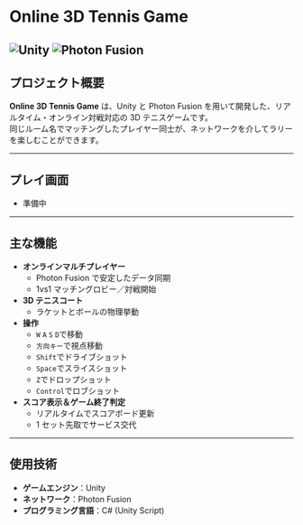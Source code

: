 #  Online 3D Tennis Game

![Unity](https://img.shields.io/badge/Unity-blue) ![Photon Fusion](https://img.shields.io/badge/Photon%20Fusion-green) 
---

## プロジェクト概要

**Online 3D Tennis Game** は、Unity と Photon Fusion を用いて開発した、リアルタイム・オンライン対戦対応の 3D テニスゲームです。  
同じルーム名でマッチングしたプレイヤー同士が、ネットワークを介してラリーを楽しむことができます。  


---

## プレイ画面

 - 準備中

---

## 主な機能

- **オンラインマルチプレイヤー**  
  - Photon Fusion で安定したデータ同期  
  - 1vs1 マッチングロビー／対戦開始  
- **3D テニスコート**  
  - ラケットとボールの物理挙動  
- **操作**  
  - `W` `A` `S` `D`で移動
  - `方向キー`で視点移動
  - `Shift`でドライブショット
  - `Space`でスライスショット
  - `Z`でドロップショット
  - `Control`でロブショット
- **スコア表示＆ゲーム終了判定**  
  - リアルタイムでスコアボード更新  
  - 1 セット先取でサービス交代 
---

## 使用技術

- **ゲームエンジン**：Unity
- **ネットワーク**：Photon Fusion  
- **プログラミング言語**：C# (Unity Script)   
